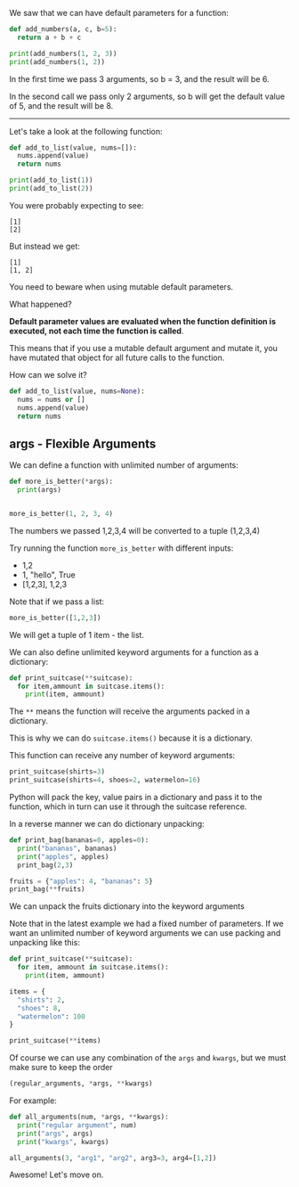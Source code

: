 We saw that we can have default parameters for a function:
```python
def add_numbers(a, c, b=5):
  return a + b + c

print(add_numbers(1, 2, 3))
print(add_numbers(1, 2)) 
```

In the first time we pass 3 arguments, so b = 3, and the result will be 6.

In the second call we pass only 2 arguments, so b will get the default value of 5, and the result will be 8.

---

Let's take a look at the following function:
```python
def add_to_list(value, nums=[]):
  nums.append(value)
  return nums

print(add_to_list(1))
print(add_to_list(2)) 
```

You were probably expecting to see:
```console
[1] 
[2] 
```

But instead we get:
```console
[1] 
[1, 2] 
```

You need to beware when using mutable default parameters.


What happened?


**Default parameter values are evaluated when the function definition is executed, not each time the function is called**.

This means that if you use a mutable default argument and mutate it, you have mutated that object for all future calls to the function.


How can we solve it?
```python
def add_to_list(value, nums=None):
  nums = nums or []
  nums.append(value)
  return nums 
```


## args - Flexible Arguments


We can define a function with unlimited number of arguments:

```python
def more_is_better(*args):
  print(args)


more_is_better(1, 2, 3, 4) 
```

The numbers we passed 1,2,3,4 will be converted to a tuple (1,2,3,4)


Try running the function `more_is_better` with different inputs:
- 1,2
- 1, "hello", True
- [1,2,3], 1,2,3


Note that if we pass a list:
```python
more_is_better([1,2,3]) 
```
We will get a tuple of 1 item - the list.


We can also define unlimited keyword arguments for a function as a dictionary:
```python
def print_suitcase(**suitcase):
  for item,ammount in suitcase.items():
    print(item, ammount) 
```

The `**` means the function will receive the arguments packed in a dictionary.

This is why we can do `suitcase.items()` because it is a dictionary.


This function can receive any number of keyword arguments:
```python
print_suitcase(shirts=3)
print_suitcase(shirts=4, shoes=2, watermelon=16) 
```
Python will pack the key, value pairs in a dictionary and pass it to the function, which in turn can use it through the suitcase reference.


In a reverse manner we can do dictionary unpacking:
```python
def print_bag(bananas=0, apples=0):
  print("bananas", bananas)
  print("apples", apples)
  print_bag(2,3)

fruits = {"apples": 4, "bananas": 5}
print_bag(**fruits) 
```
We can unpack the fruits dictionary into the keyword arguments


Note that in the latest example we had a fixed number of parameters. If we want an unlimited number of keyword arguments we can use packing and unpacking like this:
```python
def print_suitcase(**suitcase):
  for item, ammount in suitcase.items():
    print(item, ammount)

items = {
  "shirts": 2,
  "shoes": 8,
  "watermelon": 100
}

print_suitcase(**items) 
```

Of course we can use any combination of the `args` and `kwargs`, but we must make sure to keep the order
```python
(regular_arguments, *args, **kwargs)
```

For example:
```python
def all_arguments(num, *args, **kwargs):
  print("regular argument", num)
  print("args", args)
  print("kwargs", kwargs)

all_arguments(3, "arg1", "arg2", arg3=3, arg4=[1,2]) 
```

Awesome! Let's move on.
